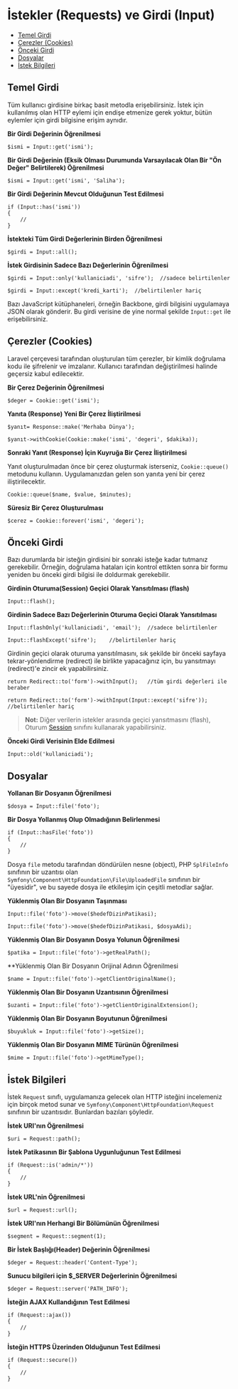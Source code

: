 # İstekler (Requests) ve Girdi (Input)

- [Temel Girdi](#basic-input)
- [Çerezler (Cookies)](#cookies)
- [Önceki Girdi](#old-input)
- [Dosyalar](#files)
- [İstek Bilgileri](#request-information)

<a name="basic-input"></a>
## Temel Girdi

Tüm kullanıcı girdisine birkaç basit metodla erişebilirsiniz. İstek için kullanılmış olan HTTP eylemi için endişe etmenize gerek yoktur, bütün eylemler için girdi bilgisine erişim aynıdır.

**Bir Girdi Değerinin Öğrenilmesi**

	$ismi = Input::get('ismi');

**Bir Girdi Değerinin (Eksik Olması Durumunda Varsayılacak Olan Bir "Ön Değer" Belirtilerek) Öğrenilmesi**

	$ismi = Input::get('ismi', 'Saliha');

**Bir Girdi Değerinin Mevcut Olduğunun Test Edilmesi**

	if (Input::has('ismi'))
	{
		//
	}

**İstekteki Tüm Girdi Değerlerinin Birden Öğrenilmesi**

	$girdi = Input::all();

**İstek Girdisinin Sadece Bazı Değerlerinin Öğrenilmesi**

	$girdi = Input::only('kullaniciadi', 'sifre'); 	//sadece belirtilenler

	$girdi = Input::except('kredi_karti');	//belirtilenler hariç

Bazı JavaScript kütüphaneleri, örneğin Backbone, girdi bilgisini uygulamaya JSON olarak gönderir. Bu girdi verisine de yine normal şekilde `Input::get` ile erişebilirsiniz.

<a name="cookies"></a>
## Çerezler (Cookies)

Laravel çerçevesi tarafından oluşturulan tüm çerezler, bir kimlik doğrulama kodu ile şifrelenir ve imzalanır. Kullanıcı tarafından değiştirilmesi halinde geçersiz kabul edilecektir.

**Bir Çerez Değerinin Öğrenilmesi**

	$deger = Cookie::get('ismi');

**Yanıta (Response) Yeni Bir Çerez İliştirilmesi**

	$yanıt= Response::make('Merhaba Dünya');

	$yanıt->withCookie(Cookie::make('ismi', 'degeri', $dakika));

**Sonraki Yanıt (Response) İçin Kuyruğa Bir Çerez İliştirilmesi**

Yanıt oluşturulmadan önce bir çerez oluşturmak isterseniz, `Cookie::queue()` metodunu kullanın. Uygulamanızdan gelen son yanıta yeni bir çerez iliştirilecektir.

	Cookie::queue($name, $value, $minutes);

**Süresiz Bir Çerez Oluşturulması**

	$cerez = Cookie::forever('ismi', 'degeri');

<a name="old-input"></a>
## Önceki Girdi

Bazı durumlarda bir isteğin girdisini bir sonraki isteğe kadar tutmanız gerekebilir. Örneğin, doğrulama hataları için kontrol ettikten sonra bir formu yeniden bu önceki girdi bilgisi ile doldurmak gerekebilir.

**Girdinin Oturuma(Session) Geçici Olarak Yansıtılması (flash)**

	Input::flash();

**Girdinin Sadece Bazı Değerlerinin Oturuma Geçici Olarak Yansıtılması**

	Input::flashOnly('kullaniciadi', 'email');	//sadece belirtilenler

	Input::flashExcept('sifre');	//belirtilenler hariç

Girdinin geçici olarak oturuma yansıtılmasını, sık şekilde bir önceki sayfaya tekrar-yönlendirme (redirect) ile birlikte yapacağınız için, bu yansıtmayı (redirect)'e zincir ek yapabilirsiniz.

	return Redirect::to('form')->withInput();	//tüm girdi değerleri ile beraber

	return Redirect::to('form')->withInput(Input::except('sifre'));	//belirtilenler hariç

> **Not:** Diğer verilerin istekler arasında geçici yansıtmasını (flash), Oturum [Session](/docs/session) sınıfını kullanarak  yapabilirsiniz.

**Önceki Girdi Verisinin Elde Edilmesi**

	Input::old('kullaniciadi');

<a name="files"></a>
## Dosyalar

**Yollanan Bir Dosyanın Öğrenilmesi**

	$dosya = Input::file('foto');

**Bir Dosya Yollanmış Olup Olmadığının Belirlenmesi**

	if (Input::hasFile('foto'))
	{
		//
	}

Dosya `file` metodu tarafından döndürülen nesne (object), PHP `SplFileInfo` sınıfının bir uzantısı olan `Symfony\Component\HttpFoundation\File\UploadedFile` sınıfının bir "üyesidir", ve bu sayede dosya ile etkileşim için çeşitli metodlar sağlar.

**Yüklenmiş Olan Bir Dosyanın Taşınması**

	Input::file('foto')->move($hedefDizinPatikasi);

	Input::file('foto')->move($hedefDizinPatikasi, $dosyaAdi);

**Yüklenmiş Olan Bir Dosyanın Dosya Yolunun Öğrenilmesi**

	$patika = Input::file('foto')->getRealPath();

**Yüklenmiş Olan Bir Dosyanın Orijinal Adının Öğrenilmesi

	$name = Input::file('foto')->getClientOriginalName();

**Yüklenmiş Olan Bir Dosyanın Uzantısının Öğrenilmesi**

	$uzanti = Input::file('foto')->getClientOriginalExtension();

**Yüklenmiş Olan Bir Dosyanın Boyutunun Öğrenilmesi**

	$buyukluk = Input::file('foto')->getSize();

**Yüklenmiş Olan Bir Dosyanın MIME Türünün Öğrenilmesi**

	$mime = Input::file('foto')->getMimeType();

<a name="request-information"></a>
## İstek Bilgileri

İstek `Request` sınıfı, uygulamanıza gelecek olan HTTP isteğini incelemeniz için birçok metod sunar ve `Symfony\Component\HttpFoundation\Request` sınıfının bir uzantısıdır. Bunlardan bazıları şöyledir.

**İstek URI'nın Öğrenilmesi**

	$uri = Request::path();

**İstek Patikasının Bir Şablona Uygunluğunun Test Edilmesi**

	if (Request::is('admin/*'))
	{
		//
	}

**İstek URL'nin Öğrenilmesi**

	$url = Request::url();

**İstek URI'nın Herhangi Bir Bölümünün Öğrenilmesi**

	$segment = Request::segment(1);

**Bir İstek Başlığı(Header) Değerinin Öğrenilmesi**

	$deger = Request::header('Content-Type');

**Sunucu bilgileri için $_SERVER Değerlerinin Öğrenilmesi**

	$deger = Request::server('PATH_INFO');

**İsteğin AJAX Kullandığının Test Edilmesi**

	if (Request::ajax())
	{
		//
	}

**İsteğin HTTPS Üzerinden Olduğunun Test Edilmesi**

	if (Request::secure())
	{
		//
	}